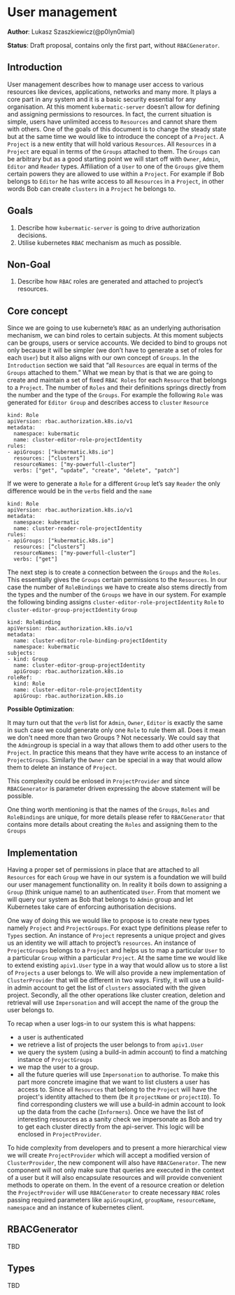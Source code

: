 # User management 
**Author**: Lukasz Szaszkiewicz(@p0lyn0mial)

**Status**: Draft proposal, contains only the first part, without `RBACGenerator`.

## Introduction

User management describes how to manage user access to various resources like devices, applications, networks and many more. It plays a core part in any system and it is a basic security essential for any organisation. At this moment `kubermatic-server` doesn’t allow for defining and assigning permissions to resources. In fact, the current situation is simple, users have unlimited access to `Resources` and cannot share them with others. One of the goals of this document is to change the steady state but at the same time we would like to introduce the concept of a `Project`. A `Project` is a new entity that will hold various `Resources`.  All `Resources` in a `Project` are equal in terms of the `Groups` attached to them. The `Groups` can be arbitrary but as a good starting point we will start off with `Owner`, `Admin`, `Editor` and `Reader` types. Affiliation of a `User` to one of the `Groups` give them certain powers they are allowed to use within a `Project`.  For example if Bob belongs to `Editor` he has write access to all `Resources` in a `Project`, in other words Bob can create `clusters` in a `Project` he belongs to. 


## Goals
1. Describe how `kubermatic-server` is going to drive authorization decisions. 
2. Utilise kubernetes `RBAC` mechanism as much as possible. 

## Non-Goal
1. Describe how `RBAC` roles are generated and attached to project’s resources. 


## Core concept

Since we are going to use kubernete’s `RBAC` as an underlying authorisation mechanism, we can bind roles to certain subjects. At this moment subjects can be groups, users or service accounts. We decided to bind to groups not only because it will be simpler (we don’t have to generate a set of roles for each `User`) but it also aligns with our own concept of `Groups`. In the `Introduction` section we said that “all `Resources` are equal in terms of the `Groups` attached to them.” What we mean by that is that we are going to create and maintain a set of fixed `RBAC Roles` for each `Resource` that belongs to a `Project`.  The number of `Roles` and their definitions springs directly from the number and the type of the `Groups`. For example the following `Role` was generated for `Editor Group` and describes access to `cluster` `Resource`

```
kind: Role
apiVersion: rbac.authorization.k8s.io/v1
metadata:
  namespace: kubermatic
  name: cluster-editor-role-projectIdentity
rules:
- apiGroups: ["kubermatic.k8s.io"] 
  resources: [“clusters”]
  resourceNames: ["my-powerfull-cluster“]
  verbs: ["get", “update”, "create", "delete", "patch"]
```

If we were to generate a `Role` for a different `Group` let’s say `Reader` the only difference would be in the `verbs` field and the `name` 

```
kind: Role
apiVersion: rbac.authorization.k8s.io/v1
metadata:
  namespace: kubermatic
  name: cluster-reader-role-projectIdentity
rules:
- apiGroups: ["kubermatic.k8s.io"] 
  resources: [“clusters”]
  resourceNames: ["my-powerfull-cluster“]
  verbs: ["get"]
```

The next step is to create a connection between the `Groups` and the `Roles`. This essentially gives the `Groups` certain permissions to the `Resources`. In our case the number of `RoleBindings`  we have to create also stems directly from the types and the number of the `Groups` we have in our system. For example the following binding assigns `cluster-editor-role-projectIdentity` `Role` to `cluster-editor-group-projectIdentity` `Group`

```
kind: RoleBinding
apiVersion: rbac.authorization.k8s.io/v1
metadata:
  name: cluster-editor-role-binding-projectIdentity
  namespace: kubermatic
subjects:
- kind: Group
  name: cluster-editor-group-projectIdentity
  apiGroup: rbac.authorization.k8s.io
roleRef:
  kind: Role
  name: cluster-editor-role-projectIdentity
  apiGroup: rbac.authorization.k8s.io

```

**Possible Optimization**:

It may turn out that the `verb` list for `Admin`, `Owner`, `Editor` is exactly the same in such case we could generate only one `Role` to rule them all. 
Does it mean we don't need more than two Groups ? Not necessarly. 
We could say that the `Admin`group is special in a way that allows them to add other users to the `Project`. 
In practice this means that they have write access to an instance of `ProjectGroups`. Similarly the `Owner` can be special in a way that would allow them to delete an instance of  `Project`. 

This complexity could be enlosed in `ProjectProvider` and since `RBACGenerator` is parameter driven expressing the above statement will be possible.

One thing worth mentioning is that the names of the `Groups`, `Roles` and `RoleBindings` are unique, for more details please refer to `RBACGenerator` that contains more details about creating the `Roles` and assigning them to the `Groups`


## Implementation

Having a proper set of permissions in place that are attached to all `Resources` for each `Group` we have in our system is a foundation we will build our user management functionallity on. In reality it boils down to assigning a `Group` (think unique name) to an authenticated `User`. From that moment we will query our system as Bob that belongs  to `Admin` group and let Kubernetes take care of enforcing authorisation decisions. 

One way of doing this we would like to propose is to create new types namely `Project` and `ProjectGroups`. For exact type definitions please refer to `Types` section. An instance of `Project` represents a unique project and gives us an identity we will attach to project’s `resources`. An instance of `ProjectGroups` belongs to a `Project` and helps us to map a particular `User` to a particular `Group` within a particular `Project`. At the same time we would like to extend existing  `apiv1.User` type in a way that would allow us to store a list of `Projects` a user belongs to. We will also provide a new implementation of `ClusterProvider` that will be different in two ways. Firstly, it will use a build-in admin account to get the list of `clusters` associated with the given project. Secondly, all the other operations like cluster creation, deletion and retrieval will use `Impersonation` and will accept the name of the group the user belongs to. 

To recap when a user logs-in to our system this is what happens:
- a user is authenticated
- we retrieve a list of projects the user belongs to from `apiv1.User`
- we query the system (using a build-in admin account) to find a matching instance of `ProjectGroups`
- we map the user to a group.
- all the future queries will use `Impersonation` to authorise. To make this part more concrete imagine that we want to list clusters a user has access to. Since all `Resources` that belong to the `Project` will have the project's identity attached to them (be it `projectName` or `projectID`). To find corresponding clusters we will use a build-in admin account to look up the data from the cache (`Informers`). Once we have the list of interesting resources as a sanity check we impersonate as Bob and try to get each cluster directly from the api-server. This logic will be enclosed in `ProjectProvider`.


To hide complexity from developers and to present a more hierarchical view we will create `ProjectProvider` which will accept a modified version of `ClusterProvider`, the new component will also have `RBACGenerator`.  The new component will not only make sure that queries are executed in the context of a user but it will also encapsulate resources and will provide convenient methods to operate on them. In the event of a resource creation or deletion the `ProjectProvider` will use `RBACGenerator` to create necessary `RBAC` roles passing required parameters like `apiGroupKind`, `groupName`, `resourceName`, `namespace` and an instance of kubernetes client.

## RBACGenerator
TBD

## Types
TBD

